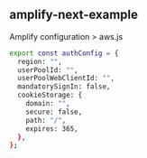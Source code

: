 ## amplify-next-example

Amplify configuration > aws.js

```bash
export const authConfig = {
  region: "",
  userPoolId: "",
  userPoolWebClientId: "",
  mandatorySignIn: false,
  cookieStorage: {
    domain: "",
    secure: false,
    path: "/",
    expires: 365,
  },
};
```


